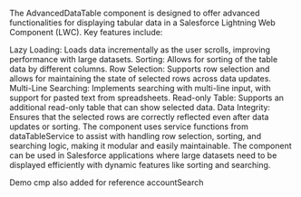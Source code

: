 The AdvancedDataTable component is designed to offer advanced functionalities for displaying tabular data in a Salesforce Lightning Web Component (LWC). Key features include:

Lazy Loading: Loads data incrementally as the user scrolls, improving performance with large datasets.
Sorting: Allows for sorting of the table data by different columns.
Row Selection: Supports row selection and allows for maintaining the state of selected rows across data updates.
Multi-Line Searching: Implements searching with multi-line input, with support for pasted text from spreadsheets.
Read-only Table: Supports an additional read-only table that can show selected data.
Data Integrity: Ensures that the selected rows are correctly reflected even after data updates or sorting.
The component uses service functions from dataTableService to assist with handling row selection, sorting, and searching logic, making it modular and easily maintainable. The component can be used in Salesforce applications where large datasets need to be displayed efficiently with dynamic features like sorting and searching.

Demo cmp also added for reference accountSearch 
